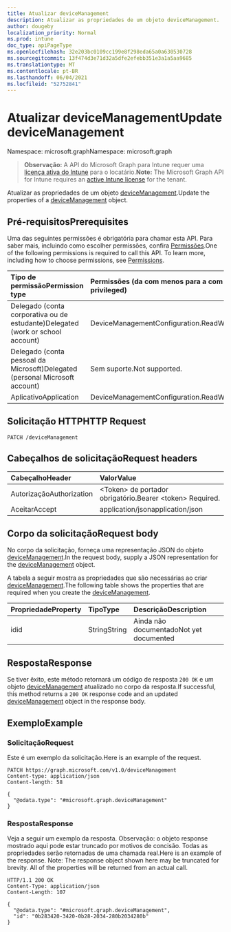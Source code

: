 ```yaml
---
title: Atualizar deviceManagement
description: Atualizar as propriedades de um objeto deviceManagement.
author: dougeby
localization_priority: Normal
ms.prod: intune
doc_type: apiPageType
ms.openlocfilehash: 32e203bc0109cc199e8f298eda65a0a630530728
ms.sourcegitcommit: 13f474d3e71d32a5dfe2efebb351e3a1a5aa9685
ms.translationtype: MT
ms.contentlocale: pt-BR
ms.lasthandoff: 06/04/2021
ms.locfileid: "52752841"
---
```

# <a name="update-devicemanagement"></a><span data-ttu-id="c8ba5-103">Atualizar deviceManagement</span><span class="sxs-lookup"><span data-stu-id="c8ba5-103">Update deviceManagement</span></span>

<span data-ttu-id="c8ba5-104">Namespace: microsoft.graph</span><span class="sxs-lookup"><span data-stu-id="c8ba5-104">Namespace: microsoft.graph</span></span>

> <span data-ttu-id="c8ba5-105">**Observação:** A API do Microsoft Graph para Intune requer uma [licença ativa do Intune](https://go.microsoft.com/fwlink/?linkid=839381) para o locatário.</span><span class="sxs-lookup"><span data-stu-id="c8ba5-105">**Note:** The Microsoft Graph API for Intune requires an [active Intune license](https://go.microsoft.com/fwlink/?linkid=839381) for the tenant.</span></span>

<span data-ttu-id="c8ba5-106">Atualizar as propriedades de um objeto [deviceManagement](../resources/intune-raimportcerts-devicemanagement.md).</span><span class="sxs-lookup"><span data-stu-id="c8ba5-106">Update the properties of a [deviceManagement](../resources/intune-raimportcerts-devicemanagement.md) object.</span></span>

## <a name="prerequisites"></a><span data-ttu-id="c8ba5-107">Pré-requisitos</span><span class="sxs-lookup"><span data-stu-id="c8ba5-107">Prerequisites</span></span>
<span data-ttu-id="c8ba5-p101">Uma das seguintes permissões é obrigatória para chamar esta API. Para saber mais, incluindo como escolher permissões, confira [Permissões](/graph/permissions-reference).</span><span class="sxs-lookup"><span data-stu-id="c8ba5-p101">One of the following permissions is required to call this API. To learn more, including how to choose permissions, see [Permissions](/graph/permissions-reference).</span></span>

|<span data-ttu-id="c8ba5-110">Tipo de permissão</span><span class="sxs-lookup"><span data-stu-id="c8ba5-110">Permission type</span></span>|<span data-ttu-id="c8ba5-111">Permissões (da com menos para a com mais privilégios)</span><span class="sxs-lookup"><span data-stu-id="c8ba5-111">Permissions (from least to most privileged)</span></span>|
|:---|:---|
|<span data-ttu-id="c8ba5-112">Delegado (conta corporativa ou de estudante)</span><span class="sxs-lookup"><span data-stu-id="c8ba5-112">Delegated (work or school account)</span></span>|<span data-ttu-id="c8ba5-113">DeviceManagementConfiguration.ReadWrite.All</span><span class="sxs-lookup"><span data-stu-id="c8ba5-113">DeviceManagementConfiguration.ReadWrite.All</span></span>|
|<span data-ttu-id="c8ba5-114">Delegado (conta pessoal da Microsoft)</span><span class="sxs-lookup"><span data-stu-id="c8ba5-114">Delegated (personal Microsoft account)</span></span>|<span data-ttu-id="c8ba5-115">Sem suporte.</span><span class="sxs-lookup"><span data-stu-id="c8ba5-115">Not supported.</span></span>|
|<span data-ttu-id="c8ba5-116">Aplicativo</span><span class="sxs-lookup"><span data-stu-id="c8ba5-116">Application</span></span>|<span data-ttu-id="c8ba5-117">DeviceManagementConfiguration.ReadWrite.All</span><span class="sxs-lookup"><span data-stu-id="c8ba5-117">DeviceManagementConfiguration.ReadWrite.All</span></span>|

## <a name="http-request"></a><span data-ttu-id="c8ba5-118">Solicitação HTTP</span><span class="sxs-lookup"><span data-stu-id="c8ba5-118">HTTP Request</span></span>
<!-- {
  "blockType": "ignored"
}
-->
``` http
PATCH /deviceManagement
```

## <a name="request-headers"></a><span data-ttu-id="c8ba5-119">Cabeçalhos de solicitação</span><span class="sxs-lookup"><span data-stu-id="c8ba5-119">Request headers</span></span>
|<span data-ttu-id="c8ba5-120">Cabeçalho</span><span class="sxs-lookup"><span data-stu-id="c8ba5-120">Header</span></span>|<span data-ttu-id="c8ba5-121">Valor</span><span class="sxs-lookup"><span data-stu-id="c8ba5-121">Value</span></span>|
|:---|:---|
|<span data-ttu-id="c8ba5-122">Autorização</span><span class="sxs-lookup"><span data-stu-id="c8ba5-122">Authorization</span></span>|<span data-ttu-id="c8ba5-123">&lt;Token&gt; de portador obrigatório.</span><span class="sxs-lookup"><span data-stu-id="c8ba5-123">Bearer &lt;token&gt; Required.</span></span>|
|<span data-ttu-id="c8ba5-124">Aceitar</span><span class="sxs-lookup"><span data-stu-id="c8ba5-124">Accept</span></span>|<span data-ttu-id="c8ba5-125">application/json</span><span class="sxs-lookup"><span data-stu-id="c8ba5-125">application/json</span></span>|

## <a name="request-body"></a><span data-ttu-id="c8ba5-126">Corpo da solicitação</span><span class="sxs-lookup"><span data-stu-id="c8ba5-126">Request body</span></span>
<span data-ttu-id="c8ba5-127">No corpo da solicitação, forneça uma representação JSON do objeto [deviceManagement](../resources/intune-raimportcerts-devicemanagement.md).</span><span class="sxs-lookup"><span data-stu-id="c8ba5-127">In the request body, supply a JSON representation for the [deviceManagement](../resources/intune-raimportcerts-devicemanagement.md) object.</span></span>

<span data-ttu-id="c8ba5-128">A tabela a seguir mostra as propriedades que são necessárias ao criar [deviceManagement](../resources/intune-raimportcerts-devicemanagement.md).</span><span class="sxs-lookup"><span data-stu-id="c8ba5-128">The following table shows the properties that are required when you create the [deviceManagement](../resources/intune-raimportcerts-devicemanagement.md).</span></span>

|<span data-ttu-id="c8ba5-129">Propriedade</span><span class="sxs-lookup"><span data-stu-id="c8ba5-129">Property</span></span>|<span data-ttu-id="c8ba5-130">Tipo</span><span class="sxs-lookup"><span data-stu-id="c8ba5-130">Type</span></span>|<span data-ttu-id="c8ba5-131">Descrição</span><span class="sxs-lookup"><span data-stu-id="c8ba5-131">Description</span></span>|
|:---|:---|:---|
|<span data-ttu-id="c8ba5-132">id</span><span class="sxs-lookup"><span data-stu-id="c8ba5-132">id</span></span>|<span data-ttu-id="c8ba5-133">String</span><span class="sxs-lookup"><span data-stu-id="c8ba5-133">String</span></span>|<span data-ttu-id="c8ba5-134">Ainda não documentado</span><span class="sxs-lookup"><span data-stu-id="c8ba5-134">Not yet documented</span></span>|



## <a name="response"></a><span data-ttu-id="c8ba5-135">Resposta</span><span class="sxs-lookup"><span data-stu-id="c8ba5-135">Response</span></span>
<span data-ttu-id="c8ba5-136">Se tiver êxito, este método retornará um código de resposta `200 OK` e um objeto [deviceManagement](../resources/intune-raimportcerts-devicemanagement.md) atualizado no corpo da resposta.</span><span class="sxs-lookup"><span data-stu-id="c8ba5-136">If successful, this method returns a `200 OK` response code and an updated [deviceManagement](../resources/intune-raimportcerts-devicemanagement.md) object in the response body.</span></span>

## <a name="example"></a><span data-ttu-id="c8ba5-137">Exemplo</span><span class="sxs-lookup"><span data-stu-id="c8ba5-137">Example</span></span>

### <a name="request"></a><span data-ttu-id="c8ba5-138">Solicitação</span><span class="sxs-lookup"><span data-stu-id="c8ba5-138">Request</span></span>
<span data-ttu-id="c8ba5-139">Este é um exemplo da solicitação.</span><span class="sxs-lookup"><span data-stu-id="c8ba5-139">Here is an example of the request.</span></span>
``` http
PATCH https://graph.microsoft.com/v1.0/deviceManagement
Content-type: application/json
Content-length: 58

{
  "@odata.type": "#microsoft.graph.deviceManagement"
}
```

### <a name="response"></a><span data-ttu-id="c8ba5-140">Resposta</span><span class="sxs-lookup"><span data-stu-id="c8ba5-140">Response</span></span>
<span data-ttu-id="c8ba5-p102">Veja a seguir um exemplo da resposta. Observação: o objeto response mostrado aqui pode estar truncado por motivos de concisão. Todas as propriedades serão retornadas de uma chamada real.</span><span class="sxs-lookup"><span data-stu-id="c8ba5-p102">Here is an example of the response. Note: The response object shown here may be truncated for brevity. All of the properties will be returned from an actual call.</span></span>
``` http
HTTP/1.1 200 OK
Content-Type: application/json
Content-Length: 107

{
  "@odata.type": "#microsoft.graph.deviceManagement",
  "id": "0b283420-3420-0b28-2034-280b2034280b"
}
```




